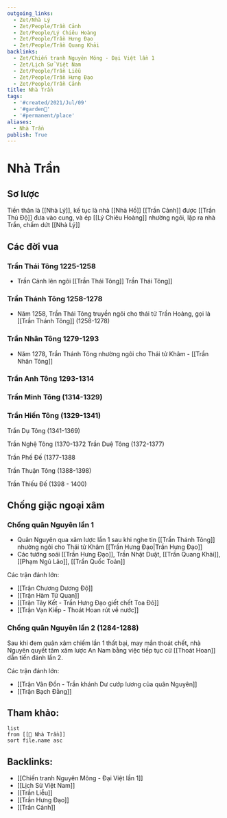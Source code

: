 ```yaml
---
outgoing_links:
  - Zet/Nhà Lý
  - Zet/People/Trần Cảnh
  - Zet/People/Lý Chiêu Hoàng
  - Zet/People/Trần Hưng Đạo
  - Zet/People/Trần Quang Khải
backlinks:
  - Zet/Chiến tranh Nguyên Mông - Đại Việt lần 1
  - Zet/Lịch Sử Việt Nam
  - Zet/People/Trần Liễu
  - Zet/People/Trần Hưng Đạo
  - Zet/People/Trần Cảnh
title: Nhà Trần
tags:
  - '#created/2021/Jul/09'
  - '#garden🏡'
  - '#permanent/place'
aliases:
  - Nhà Trần
publish: True
---
```

# Nhà Trần

## Sơ lược
Tiền thân là [[Nhà Lý]], kế tục là nhà [[Nhà Hồ]]
[[Trần Cảnh]] được [[Trần Thủ Độ]] đưa vào cung, và ép [[Lý Chiêu Hoàng]] nhường ngôi, lập ra nhà Trần, chấm dứt [[Nhà Lý]]

## Các đời vua

### Trần Thái Tông 1225-1258
- Trần Cảnh lên ngôi [[Trần Thái Tông]] Trần Thái Tông]]

### Trần Thánh Tông 1258-1278
- Năm 1258, Trần Thái Tông truyền ngôi cho thái tử Trần Hoảng, gọi là [[Trần Thánh Tông]] (1258-1278)

### Trần Nhân Tông 1279-1293
- Năm 1278, Trần Thánh Tông nhường ngôi cho Thái tử Khâm - [[Trần Nhân Tông]]

### Trần Anh Tông 1293-1314

### Trần Minh Tông (1314-1329)

### Trần Hiến Tông (1329-1341)

Trần Dụ Tông (1341-1369)

Trần Nghệ Tông (1370-1372
Trần Duệ Tông (1372-1377)

Trần Phế Đế (1377-1388

Trần Thuận Tông (1388-1398)

Trần Thiếu Đế (1398 - 1400)

## Chống giặc ngoại xâm
### Chống quân Nguyên lần 1
 - Quân Nguyên qua xâm lược lần 1 sau khi nghe tin [[Trần Thánh Tông]] nhường ngôi cho Thái tử Khâm [[Trần Hưng Đạo|Trần Hưng Đạo]]
 -  Các tướng soái [[Trần Hưng Đạo]], Trần Nhật Duật, [[Trần Quang Khải]], [[Phạm Ngũ Lão]], [[Trần Quốc Toản]]
 
 Các trận đánh lớn:
 - [[Trận Chương Dương Độ]]
 - [[Trận Hàm Tử Quan]]
 - [[Trận Tây Kết - Trần Hưng Đạo giết chết Toa Đô]]
 - [[Trận Vạn Kiếp - Thoát Hoan rút về nước]]

### Chống quân Nguyên lần 2 (1284-1288)
Sau khi đem quân xâm chiếm lần 1 thất bại, may mắn thoát chết, nhà Nguyên quyết tâm xâm lược An Nam bằng việc tiếp tục cử [[Thoát Hoan]] dẫn tiến đánh lần 2.

Các trận đánh lớn:
- [[Trận Vân Đồn - Trần khánh Dư cướp lương của quân Nguyên]]
- [[Trận Bạch Đằng]]


## Tham khảo:
```dataview
list
from [[🏡 Nhà Trần]]
sort file.name asc
```

## Backlinks:
- [[Chiến tranh Nguyên Mông - Đại Việt lần 1]]
- [[Lịch Sử Việt Nam]]
- [[Trần Liễu]]
- [[Trần Hưng Đạo]]
- [[Trần Cảnh]]
